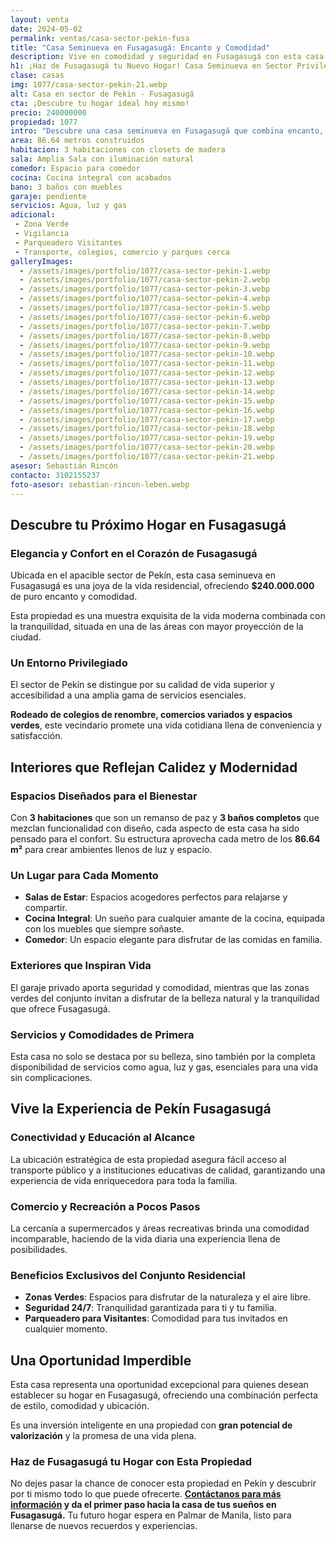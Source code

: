 ```yaml
---
layout: venta
date: 2024-05-02
permalink: ventas/casa-sector-pekin-fusa
title: "Casa Seminueva en Fusagasugá: Encanto y Comodidad"
description: Vive en comodidad y seguridad en Fusagasugá con esta casa seminueva en venta. ¡Aprovecha esta oportunidad y encuentra tu hogar ideal!
h1: ¡Haz de Fusagasugá tu Nuevo Hogar! Casa Seminueva en Sector Privilegiado!
clase: casas
img: 1077/casa-sector-pekin-21.webp
alt: Casa en sector de Pekin - Fusagasugá
cta: ¡Descubre tu hogar ideal hoy mismo!
precio: 240000000
propiedad: 1077
intro: "Descubre una casa seminueva en Fusagasugá que combina encanto, comodidad y ubicación privilegiada para tu nueva vida."
area: 86.64 metros construidos 
habitacion: 3 habitaciones con closets de madera 
sala: Amplia Sala con iluminación natural
comedor: Espacio para comedor
cocina: Cocina integral con acabados
bano: 3 baños con muebles 
garaje: pendiente
servicios: Agua, luz y gas 
adicional:
 - Zona Verde
 - Vigilancia
 - Parqueadero Visitantes
 - Transporte, colegios, comercio y parques cerca
galleryImages:
  - /assets/images/portfolio/1077/casa-sector-pekin-1.webp
  - /assets/images/portfolio/1077/casa-sector-pekin-2.webp
  - /assets/images/portfolio/1077/casa-sector-pekin-3.webp
  - /assets/images/portfolio/1077/casa-sector-pekin-4.webp
  - /assets/images/portfolio/1077/casa-sector-pekin-5.webp
  - /assets/images/portfolio/1077/casa-sector-pekin-6.webp
  - /assets/images/portfolio/1077/casa-sector-pekin-7.webp
  - /assets/images/portfolio/1077/casa-sector-pekin-8.webp
  - /assets/images/portfolio/1077/casa-sector-pekin-9.webp
  - /assets/images/portfolio/1077/casa-sector-pekin-10.webp
  - /assets/images/portfolio/1077/casa-sector-pekin-11.webp
  - /assets/images/portfolio/1077/casa-sector-pekin-12.webp
  - /assets/images/portfolio/1077/casa-sector-pekin-13.webp
  - /assets/images/portfolio/1077/casa-sector-pekin-14.webp
  - /assets/images/portfolio/1077/casa-sector-pekin-15.webp
  - /assets/images/portfolio/1077/casa-sector-pekin-16.webp
  - /assets/images/portfolio/1077/casa-sector-pekin-17.webp
  - /assets/images/portfolio/1077/casa-sector-pekin-18.webp
  - /assets/images/portfolio/1077/casa-sector-pekin-19.webp
  - /assets/images/portfolio/1077/casa-sector-pekin-20.webp
  - /assets/images/portfolio/1077/casa-sector-pekin-21.webp
asesor: Sebastián Rincón
contacto: 3102155237
foto-asesor: sebastian-rincon-leben.webp
---
```

## Descubre tu Próximo Hogar en Fusagasugá

### Elegancia y Confort en el Corazón de Fusagasugá

Ubicada en el apacible sector de Pekín, esta casa seminueva en Fusagasugá es una joya de la vida residencial, ofreciendo **$240.000.000** de puro encanto y comodidad.

Esta propiedad es una muestra exquisita de la vida moderna combinada con la tranquilidad, situada en una de las áreas con mayor proyección de la ciudad.

### Un Entorno Privilegiado

El sector de Pekín se distingue por su calidad de vida superior y accesibilidad a una amplia gama de servicios esenciales.

**Rodeado de colegios de renombre, comercios variados y espacios verdes**, este vecindario promete una vida cotidiana llena de conveniencia y satisfacción.

## Interiores que Reflejan Calidez y Modernidad

### Espacios Diseñados para el Bienestar

Con **3 habitaciones** que son un remanso de paz y **3 baños completos** que mezclan funcionalidad con diseño, cada aspecto de esta casa ha sido pensado para el confort. Su estructura aprovecha cada metro de los **86.64 m²** para crear ambientes llenos de luz y espacio.

### Un Lugar para Cada Momento

- **Salas de Estar**: Espacios acogedores perfectos para relajarse y compartir.
- **Cocina Integral**: Un sueño para cualquier amante de la cocina, equipada con los muebles que siempre soñaste.
- **Comedor**: Un espacio elegante para disfrutar de las comidas en familia.

### Exteriores que Inspiran Vida

El garaje privado aporta seguridad y comodidad, mientras que las zonas verdes del conjunto invitan a disfrutar de la belleza natural y la tranquilidad que ofrece Fusagasugá.

### Servicios y Comodidades de Primera

Esta casa no solo se destaca por su belleza, sino también por la completa disponibilidad de servicios como agua, luz y gas, esenciales para una vida sin complicaciones.

## Vive la Experiencia de Pekín Fusagasugá

### Conectividad y Educación al Alcance

La ubicación estratégica de esta propiedad asegura fácil acceso al transporte público y a instituciones educativas de calidad, garantizando una experiencia de vida enriquecedora para toda la familia.

### Comercio y Recreación a Pocos Pasos

La cercanía a supermercados y áreas recreativas brinda una comodidad incomparable, haciendo de la vida diaria una experiencia llena de posibilidades.

### Beneficios Exclusivos del Conjunto Residencial

- **Zonas Verdes**: Espacios para disfrutar de la naturaleza y el aire libre.
- **Seguridad 24/7**: Tranquilidad garantizada para ti y tu familia.
- **Parqueadero para Visitantes**: Comodidad para tus invitados en cualquier momento.

## Una Oportunidad Imperdible

Esta casa representa una oportunidad excepcional para quienes desean establecer su hogar en Fusagasugá, ofreciendo una combinación perfecta de estilo, comodidad y ubicación.

Es una inversión inteligente en una propiedad con **gran potencial de valorización** y la promesa de una vida plena.

### Haz de Fusagasugá tu Hogar con Esta Propiedad

No dejes pasar la chance de conocer esta propiedad en Pekín y descubrir por ti mismo todo lo que puede ofrecerte. **[Contáctanos para más información](#asesor) y da el primer paso hacia la casa de tus sueños en Fusagasugá.** Tu futuro hogar espera en Palmar de Manila, listo para llenarse de nuevos recuerdos y experiencias.